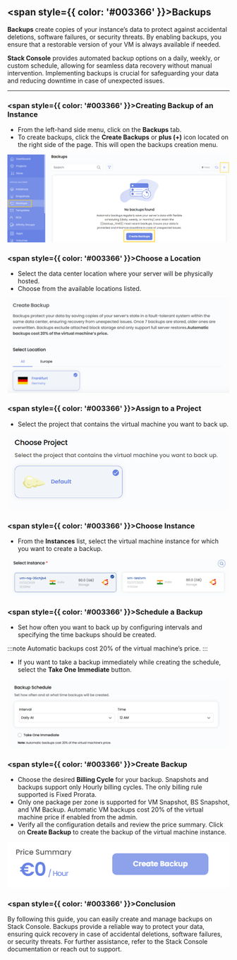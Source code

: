 ## <span style={{ color: '#003366' }}>Backups</span>

**Backups** create copies of your instance’s data to protect against accidental deletions, software failures, or security threats. By enabling backups, you ensure that a restorable version of your VM is always available if needed.

**Stack Console** provides automated backup options on a daily, weekly, or custom schedule, allowing for seamless data recovery without manual intervention. Implementing backups is crucial for safeguarding your data and reducing downtime in case of unexpected issues.

----------

### <span style={{ color: '#003366' }}>Creating Backup of an Instance</span>

- From the left-hand side menu, click on the **Backups** tab.
- To create backups, click the **Create Backups** or **plus (+)** icon located on the right side of the page. This will open the backups creation menu.

![Backups Page](images/Backups_1.png)

### <span style={{ color: '#003366' }}>Choose a Location</span>

- Select the data center location where your server will be physically hosted.
- Choose from the available locations listed.

![Choose Location](images/Backups_2.png)

### <span style={{ color: '#003366' }}>Assign to a Project</span>

- Select the project that contains the virtual machine you want to back up.

![Assign to Project](images/Backups_3.png)

### <span style={{ color: '#003366' }}>Choose Instance</span>

- From the **Instances** list, select the virtual machine instance for which you want to create a backup.

![Choose Instance](images/Backups_4.png)

### <span style={{ color: '#003366' }}>Schedule a Backup</span>

- Set how often you want to back up by configuring intervals and specifying the time backups should be created.

:::note
Automatic backups cost 20% of the virtual machine’s price.
:::

- If you want to take a backup immediately while creating the schedule, select the **Take One Immediate** button.

![Schedule Backup](images/Backups_5.png)

### <span style={{ color: '#003366' }}>Create Backup</span>

- Choose the desired **Billing Cycle** for your backup. Snapshots and backups support only Hourly billing cycles. The only billing rule supported is Fixed Prorata.
- Only one package per zone is supported for VM Snapshot, BS Snapshot, and VM Backup. Automatic VM backups cost 20% of the virtual machine price if enabled from the admin.
- Verify all the configuration details and review the price summary. Click on **Create Backup** to create the backup of the virtual machine instance.

![Create Backup](images/Backups_6.png)

### <span style={{ color: '#003366' }}>Conclusion</span>

By following this guide, you can easily create and manage backups on Stack Console. Backups provide a reliable way to protect your data, ensuring quick recovery in case of accidental deletions, software failures, or security threats. For further assistance, refer to the Stack Console documentation or reach out to support.
